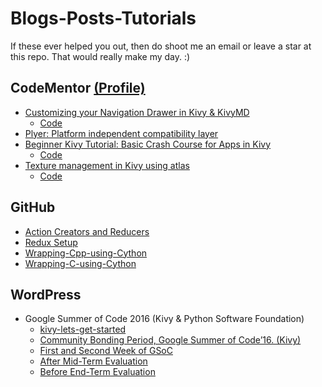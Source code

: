 # Blogs-Posts-Tutorials
If these ever helped you out, then do shoot me an email or leave a star at this repo. That would really make my day. :)

## CodeMentor [(Profile)](https://www.codementor.io/kiok46)

-  [Customizing your Navigation Drawer in Kivy & KivyMD](https://www.codementor.io/kiok46/customize-navigation-in-kivy-kivymd-python-q01gm3hid)
    - [Code](https://github.com/kiok46/Blogs-Posts-Tutorials/tree/master/Navigation-tutotial)
-  [Plyer: Platform independent compatibility layer](https://www.codementor.io/kiok46/plyer-platform-independent-compatibility-layer-6bz32colx)
-  [Beginner Kivy Tutorial: Basic Crash Course for Apps in Kivy](https://www.codementor.io/kiok46/beginner-kivy-tutorial-basic-crash-course-for-apps-in-kivy-y2ubiq0gz)
    - [Code](https://github.com/kiok46/Blogs-Posts-Tutorials/tree/master/Basic-App)
-  [Texture management in Kivy using atlas](https://www.codementor.io/kiok46/theming-in-kivy-0-yt8c94mbb)
    - [Code](https://github.com/kiok46/Blogs-Posts-Tutorials/tree/master/Texture-atlas)


## GitHub

-  [Action Creators and Reducers](https://gist.github.com/kiok46/eed0dd78719405b1ccad12edeb1139af)
-  [Redux Setup](https://gist.github.com/kiok46/724320960a3f4c6f81612d63bfa9b218)
-  [Wrapping-Cpp-using-Cython](https://github.com/kiok46/Wrapping-Cpp-using-Cython)
-  [Wrapping-C-using-Cython](https://github.com/kiok46/Wrapping-C-using-Cython)


## WordPress

-  Google Summer of Code 2016 (Kivy & Python Software Foundation)
    - [kivy-lets-get-started](https://kiok46blog.wordpress.com/2016/03/16/kivy-lets-get-started/)
    - [Community Bonding Period, Google Summer of Code’16. (Kivy)](https://kiok46blog.wordpress.com/2016/06/04/community-bonding-period-google-summer-of-code16-kivy/)
    - [First and Second Week of GSoC](https://kiok46blog.wordpress.com/2016/06/04/first-and-second-week-of-gsoc/)
    - [After Mid-Term Evaluation](https://kiok46blog.wordpress.com/2016/07/19/after-mid-term-evaluation/)
    - [Before End-Term Evaluation](https://kiok46blog.wordpress.com/2016/08/15/before-end-term-evaluation/)
